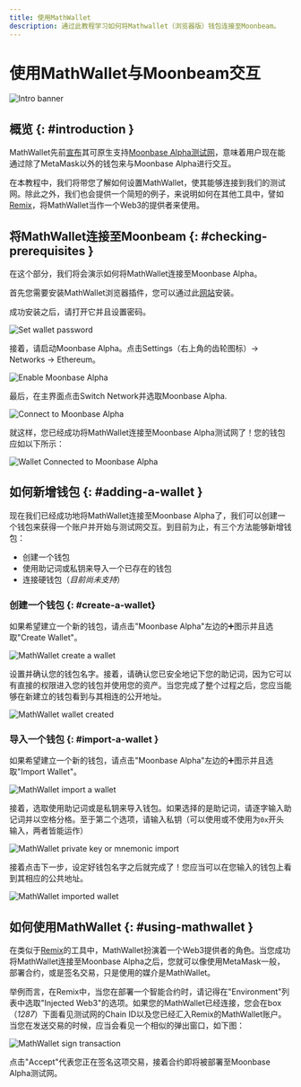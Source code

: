 ```yaml
---
title: 使用MathWallet
description: 通过此教程学习如何将Mathwallet（浏览器版）钱包连接至Moonbeam。
---
```


# 使用MathWallet与Moonbeam交互

![Intro banner](/images/mathwallet/mathwallet-banner.png)

## 概览 {: #introduction } 

MathWallet先前[宣布](https://mathwallet.org/moonbeam-wallet/en/)其可原生支持[Moonbase Alpha测试网](/networks/moonbase/)，意味着用户现在能通过除了MetaMask以外的钱包来与Moonbase Alpha进行交互。

在本教程中，我们将带您了解如何设置MathWallet，使其能够连接到我们的测试网。除此之外，我们也会提供一个简短的例子，来说明如何在其他工具中，譬如[Remix](/integrations/remix/)，将MathWallet当作一个Web3的提供者来使用。

## 将MathWallet连接至Moonbeam {: #checking-prerequisites } 

在这个部分，我们将会演示如何将MathWallet连接至Moonbase Alpha。

首先您需要安装MathWallet浏览器插件，您可以通过此[网站](https://mathwallet.org/en-us/)安装。

成功安装之后，请打开它并且设置密码。

![Set wallet password](/images/mathwallet/mathwallet-images-1.png)

接着，请启动Moonbase Alpha。点击Settings（右上角的齿轮图标）-> Networks -> Ethereum。

![Enable Moonbase Alpha](/images/mathwallet/mathwallet-images-2.png)

最后，在主界面点击Switch Network并选取Moonbase Alpha.

![Connect to Moonbase Alpha](/images/mathwallet/mathwallet-images-3.png)

就这样，您已经成功将MathWallet连接至Moonbase Alpha测试网了！您的钱包应如以下所示：

![Wallet Connected to Moonbase Alpha](/images/mathwallet/mathwallet-images-4.png)

## 如何新增钱包 {: #adding-a-wallet }

现在我们已经成功地将MathWallet连接至Moonbase Alpha了，我们可以创建一个钱包来获得一个账户并开始与测试网交互。到目前为止，有三个方法能够新增钱包：

 - 创建一个钱包
 - 使用助记词或私钥来导入一个已存在的钱包
- 连接硬钱包（_目前尚未支持_）

### 创建一个钱包 {: #create-a-wallet}

如果希望建立一个新的钱包，请点击"Moonbase Alpha"左边的:heavy_plus_sign:图示并且选取"Create Wallet"。

![MathWallet create a wallet](/images/mathwallet/mathwallet-images-5.png)

设置并确认您的钱包名字。接着，请确认您已安全地记下您的助记词，因为它可以有直接的权限进入您的钱包并使用您的资产。当您完成了整个过程之后，您应当能够在新建立的钱包看到与其相连的公开地址。

![MathWallet wallet created](/images/mathwallet/mathwallet-images-6.png)

### 导入一个钱包 {: #import-a-wallet } 

如果希望建立一个新的钱包，请点击"Moonbase Alpha"左边的:heavy_plus_sign:图示并且选取"Import Wallet"。

![MathWallet import a wallet](/images/mathwallet/mathwallet-images-7.png)

接着，选取使用助记词或是私钥来导入钱包。如果选择的是助记词，请逐字输入助记词并以空格分格。至于第二个选项，请输入私钥（可以使用或不使用为`0x`开头输入，两者皆能运作）

![MathWallet private key or mnemonic import](/images/mathwallet/mathwallet-images-8.png)

接着点击下一步，设定好钱包名字之后就完成了！您应当可以在您输入的钱包上看到其相应的公共地址。

![MathWallet imported wallet](/images/mathwallet/mathwallet-images-9.png)

## 如何使用MathWallet {: #using-mathwallet } 

在类似于[Remix](/integrations/remix/)的工具中，MathWallet扮演着一个Web3提供者的角色。当您成功将MathWallet连接至Moonbase Alpha之后，您就可以像使用MetaMask一般，部署合约，或是签名交易，只是使用的媒介是MathWallet。

举例而言，在Remix中，当您在部署一个智能合约时，请记得在"Environment"列表中选取"Injected Web3"的选项。如果您的MathWallet已经连接，您会在box（_1287_）下面看见测试网的Chain ID以及您已经汇入Remix的MathWallet账户。当您在发送交易的时候，应当会看见一个相似的弹出窗口，如下图：

![MathWallet sign transaction](/images/mathwallet/mathwallet-images-10.png)

点击"Accept"代表您正在签名这项交易，接着合约即将被部署至Moonbase Alpha测试网。
